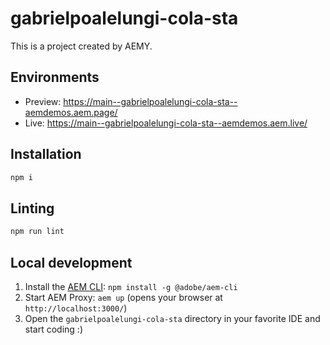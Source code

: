 # gabrielpoalelungi-cola-sta

This is a project created by AEMY.

## Environments

- Preview: https://main--gabrielpoalelungi-cola-sta--aemdemos.aem.page/
- Live: https://main--gabrielpoalelungi-cola-sta--aemdemos.aem.live/

## Installation

```sh
npm i
```

## Linting

```sh
npm run lint
```

## Local development

1. Install the [AEM CLI](https://github.com/adobe/helix-cli): `npm install -g @adobe/aem-cli`
1. Start AEM Proxy: `aem up` (opens your browser at `http://localhost:3000/`)
1. Open the `gabrielpoalelungi-cola-sta` directory in your favorite IDE and start coding :)